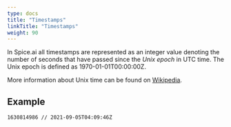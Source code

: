 ```yaml
---
type: docs
title: "Timestamps"
linkTitle: "Timestamps"
weight: 90
---
```


In Spice.ai all timestamps are represented as an integer value denoting the number of seconds that have passed since the _Unix epoch_ in UTC time. The Unix epoch is defined as 1970-01-01T00:00:00Z.

More information about Unix time can be found on [Wikipedia](https://en.wikipedia.org/wiki/Unix_time).

## Example

```example
1630814986 // 2021-09-05T04:09:46Z
```
